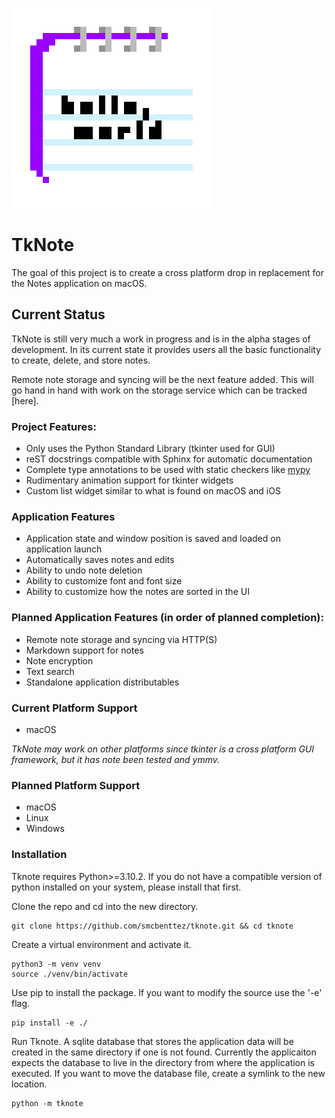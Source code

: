 ![Hello](./note_pad.png?raw=True "Hello")
# TkNote
The goal of this project is to create a cross platform drop in replacement for the Notes application on macOS.

## Current Status
TkNote is still very much a work in progress and is in the alpha stages of development. In its current state it provides users all the basic functionality to create, delete, and store notes.

Remote note storage and syncing will be the next feature added. This will go hand in hand with work on the storage service which can be tracked [here].

### Project Features:
- Only uses the Python Standard Library (tkinter used for GUI)
- reST docstrings compatible with Sphinx for automatic documentation
- Complete type annotations to be used with static checkers like [mypy](https://github.com/python/mypy)
- Rudimentary animation support for tkinter widgets
- Custom list widget similar to what is found on macOS and iOS

### Application Features
- Application state and window position is saved and loaded on application launch
- Automatically saves notes and edits
- Ability to undo note deletion
- Ability to customize font and font size
- Ability to customize how the notes are sorted in the UI

### Planned Application Features (in order of planned completion):
- Remote note storage and syncing via HTTP(S)
- Markdown support for notes
- Note encryption
- Text search
- Standalone application distributables

### Current Platform Support
- macOS

*TkNote may work on other platforms since tkinter is a cross platform GUI framework, but it has note been tested and ymmv.*

### Planned Platform Support
- macOS
- Linux
- Windows

### Installation
Tknote requires Python>=3.10.2. If you do not have a compatible version of python installed on your system, please install that first.

Clone the repo and cd into the new directory.
```
git clone https://github.com/smcbenttez/tknote.git && cd tknote
```
Create a virtual environment and activate it.
```
python3 -m venv venv
source ./venv/bin/activate
```
Use pip to install the package. If you want to modify the source use the '-e' flag.
```
pip install -e ./
```
Run Tknote. A sqlite database that stores the application data will be created in the same directory if one is not found. Currently the applicaiton expects the database to live in the directory from where the application is executed. If you want to move the database file, create a symlink to the new location.
```
python -m tknote
```
